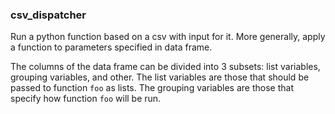 ### csv_dispatcher

Run a python function based on a csv with input for it.
More generally, apply a function to parameters specified in data frame.

The columns of the data frame can be divided into 3 subsets: list variables, grouping variables, and other.
The list variables are those that should be passed to function `foo` as lists.
The grouping variables are those that specify how function `foo` will be run.




